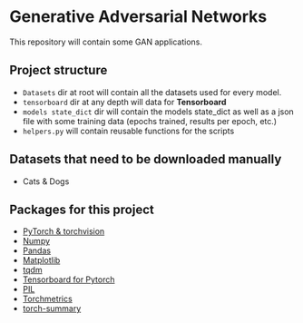 # Generative Adversarial Networks

This repository will contain some GAN applications.

## Project structure
- `Datasets` dir at root will contain all the datasets used for every model.
- `tensorboard` dir at any depth will data for **Tensorboard**
- `models state_dict` dir will contain the models state_dict as well as a json file with some training data
  (epochs trained, results per epoch, etc.)
- `helpers.py` will contain reusable functions for the scripts

## Datasets that need to be downloaded manually
- Cats & Dogs

## Packages for this project

 - [PyTorch & torchvision](https://pytorch.org/get-started/locally/)
 - [Numpy](https://numpy.org/install/)
 - [Pandas](https://pandas.pydata.org/docs/getting_started/index.html)
 - [Matplotlib](https://matplotlib.org/stable/install/index.html)
 - [tqdm](https://pypi.org/project/tqdm/)
 - [Tensorboard for Pytorch](https://pytorch.org/tutorials/recipes/recipes/tensorboard_with_pytorch.html#run-tensorboard)
 - [PIL](https://pypi.org/project/pillow/)
 - [Torchmetrics](https://lightning.ai/docs/torchmetrics/stable/)
 - [torch-summary](https://pypi.org/project/torch-summary/)
